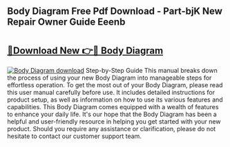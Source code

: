 ## Body Diagram Free Pdf Download - Part-bjK New Repair Owner Guide Eeenb

# <h2><a href="http://dftj75r.blite.top/?on=Body+Diagram">🔗Download New 👉🔴 Body Diagram</a></h2>

[![Body Diagram download](https://i.imgur.com/lujVjoI.png)](http://dftj75r.blite.top/?on=Body+Diagram)
Step-by-Step Guide This manual breaks down the process of using your new Body Diagram into manageable steps for effortless operation. To get the most out of your Body Diagram, please read this user manual carefully before use. It includes detailed instructions for product setup, as well as information on how to use its various features and capabilities. This Body Diagram comes equipped with a wealth of features to enhance your daily life. It's our hope that the Body Diagram has been a helpful and user-friendly resource in helping you get started with your new product. Should you require any assistance or clarification, please do not hesitate to contact our customer support team.
